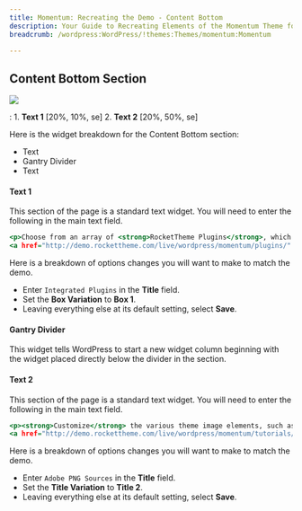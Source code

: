 ```yaml
---
title: Momentum: Recreating the Demo - Content Bottom
description: Your Guide to Recreating Elements of the Momentum Theme for WordPress
breadcrumb: /wordpress:WordPress/!themes:Themes/momentum:Momentum

---
```


Content Bottom Section
-----

![][demo1]

:   1. **Text 1** [20%, 10%, se]
    2. **Text 2** [20%, 50%, se]

Here is the widget breakdown for the Content Bottom section:

* Text
* Gantry Divider
* Text

#### Text 1

This section of the page is a standard text widget. You will need to enter the following in the main text field.

~~~ .html
<p>Choose from an array of <strong>RocketTheme Plugins</strong>, which have integrated theme styling support, such as <em>RokNewsPager</em>, <em>RokStories</em>, <em>RokTabs</em> or <em>RokGallery</em>.</p>
<a href="http://demo.rockettheme.com/live/wordpress/momentum/plugins/" class="readon"><span>Read More</span></a>
~~~

Here is a breakdown of options changes you will want to make to match the demo.

* Enter `Integrated Plugins` in the **Title** field.
* Set the **Box Variation** to **Box 1**.
* Leaving everything else at its default setting, select **Save**.

#### Gantry Divider

This widget tells WordPress to start a new widget column beginning with the widget placed directly below the divider in the section.

#### Text 2

This section of the page is a standard text widget. You will need to enter the following in the main text field.

~~~ .html
<p><strong>Customize</strong> the various theme image elements, such as the logo, using the distributed <strong>Adobe?? Fireworks PNG</strong> source files and online tutorial for <em>Logo Editing</em>.</p>
<a href="http://demo.rockettheme.com/live/wordpress/momentum/tutorials/logo-editing/" class="readon"><span>Read More</span></a>
~~~

Here is a breakdown of options changes you will want to make to match the demo.

* Enter `Adobe PNG Sources` in the **Title** field.
* Set the **Title Variation** to **Title 2**.
* Leaving everything else at its default setting, select **Save**.

[demo1]: assets/demo_4.jpeg
